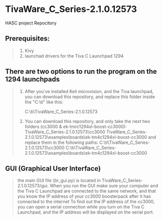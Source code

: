 TivaWare_C_Series-2.1.0.12573
=============================

HASC project Repocitory

## Prerequisites:

> 1) Kivy
> 2) launchad drivers for the Tiva C Launchpad 1294

## There are two options to run the program on the 1294 launchpads
> 1) After you've installed Keil microvision, and the Tiva launchpad, you can download this repository, and replace this
> folder inside the "C:\ti" like this:
>
>      C:\ti\TivaWare_C_Series-2.1.0.12573
>
> 2) You can download this repository, and only take the next two folders (cc3000 & ek-tmrc1294xl-boost-cc3000):
>      TivaWare_C_Series-2.1.0.12573\cc3000
>      TivaWare_C_Series-2.1.0.12573\examples\boards\ek-tm4c1294xl-boost-cc3000
> and replace them in the following paths:
>      C:\ti\TivaWare_C_Series-2.1.0.12573\cc3000
>      C:\ti\TivaWare_C_Series-2.1.0.12573\examples\boards\ek-tm4c1294xl-boost-cc3000

## GUI (Graphical User Interface)
> the main GUI file (br_gui.py) is located in TivaWare_C_Series-2.1.0.12573/gui.
> When you run the GUI make sure your computer and the Tiva C Launchpad are connected to the same network, and that you know
> the IP address of your cc3000 boosterpack after it has connected to the internet
> To find out the IP address of the cc3000, you can open a serial connection while you turn on the Tiva C Launchpad, and
> the IP address will be displayed on the serial port.
